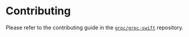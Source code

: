 # Contributing

Please refer to the contributing guide in the
[`grpc/grpc-swift`](https://github.com/grpc/grpc-swift) repository.
